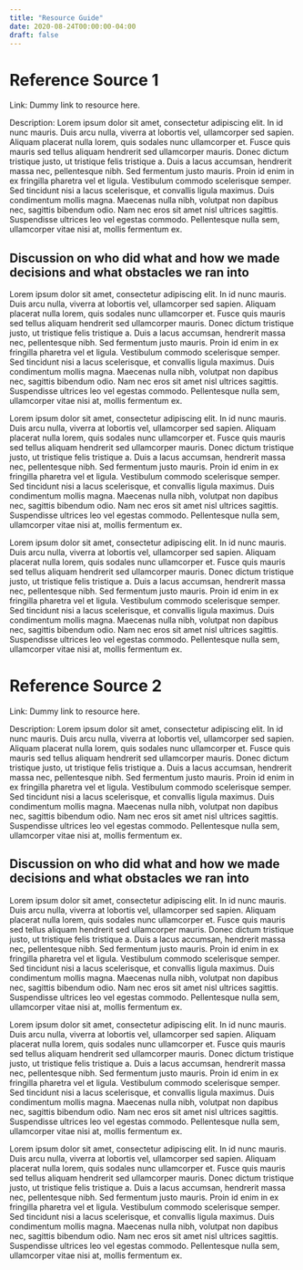 ```yaml
---
title: "Resource Guide"
date: 2020-08-24T00:00:00-04:00
draft: false
---
```


Reference Source 1
==================
Link: Dummy link to resource here.

Description: Lorem ipsum dolor sit amet, consectetur adipiscing elit. In id nunc mauris. Duis arcu nulla, viverra at lobortis vel, ullamcorper sed sapien. Aliquam placerat nulla lorem, quis sodales nunc ullamcorper et. Fusce quis mauris sed tellus aliquam hendrerit sed ullamcorper mauris. Donec dictum tristique justo, ut tristique felis tristique a. Duis a lacus accumsan, hendrerit massa nec, pellentesque nibh. Sed fermentum justo mauris. Proin id enim in ex fringilla pharetra vel et ligula. Vestibulum commodo scelerisque semper. Sed tincidunt nisi a lacus scelerisque, et convallis ligula maximus. Duis condimentum mollis magna. Maecenas nulla nibh, volutpat non dapibus nec, sagittis bibendum odio. Nam nec eros sit amet nisl ultrices sagittis. Suspendisse ultrices leo vel egestas commodo. Pellentesque nulla sem, ullamcorper vitae nisi at, mollis fermentum ex.

Discussion on who did what and how we made decisions and what obstacles we ran into
-----------------------------------------------------------------------------------
Lorem ipsum dolor sit amet, consectetur adipiscing elit. In id nunc mauris. Duis arcu nulla, viverra at lobortis vel, ullamcorper sed sapien. Aliquam placerat nulla lorem, quis sodales nunc ullamcorper et. Fusce quis mauris sed tellus aliquam hendrerit sed ullamcorper mauris. Donec dictum tristique justo, ut tristique felis tristique a. Duis a lacus accumsan, hendrerit massa nec, pellentesque nibh. Sed fermentum justo mauris. Proin id enim in ex fringilla pharetra vel et ligula. Vestibulum commodo scelerisque semper. Sed tincidunt nisi a lacus scelerisque, et convallis ligula maximus. Duis condimentum mollis magna. Maecenas nulla nibh, volutpat non dapibus nec, sagittis bibendum odio. Nam nec eros sit amet nisl ultrices sagittis. Suspendisse ultrices leo vel egestas commodo. Pellentesque nulla sem, ullamcorper vitae nisi at, mollis fermentum ex.

Lorem ipsum dolor sit amet, consectetur adipiscing elit. In id nunc mauris. Duis arcu nulla, viverra at lobortis vel, ullamcorper sed sapien. Aliquam placerat nulla lorem, quis sodales nunc ullamcorper et. Fusce quis mauris sed tellus aliquam hendrerit sed ullamcorper mauris. Donec dictum tristique justo, ut tristique felis tristique a. Duis a lacus accumsan, hendrerit massa nec, pellentesque nibh. Sed fermentum justo mauris. Proin id enim in ex fringilla pharetra vel et ligula. Vestibulum commodo scelerisque semper. Sed tincidunt nisi a lacus scelerisque, et convallis ligula maximus. Duis condimentum mollis magna. Maecenas nulla nibh, volutpat non dapibus nec, sagittis bibendum odio. Nam nec eros sit amet nisl ultrices sagittis. Suspendisse ultrices leo vel egestas commodo. Pellentesque nulla sem, ullamcorper vitae nisi at, mollis fermentum ex.

Lorem ipsum dolor sit amet, consectetur adipiscing elit. In id nunc mauris. Duis arcu nulla, viverra at lobortis vel, ullamcorper sed sapien. Aliquam placerat nulla lorem, quis sodales nunc ullamcorper et. Fusce quis mauris sed tellus aliquam hendrerit sed ullamcorper mauris. Donec dictum tristique justo, ut tristique felis tristique a. Duis a lacus accumsan, hendrerit massa nec, pellentesque nibh. Sed fermentum justo mauris. Proin id enim in ex fringilla pharetra vel et ligula. Vestibulum commodo scelerisque semper. Sed tincidunt nisi a lacus scelerisque, et convallis ligula maximus. Duis condimentum mollis magna. Maecenas nulla nibh, volutpat non dapibus nec, sagittis bibendum odio. Nam nec eros sit amet nisl ultrices sagittis. Suspendisse ultrices leo vel egestas commodo. Pellentesque nulla sem, ullamcorper vitae nisi at, mollis fermentum ex.


Reference Source 2
==================
Link: Dummy link to resource here.

Description: Lorem ipsum dolor sit amet, consectetur adipiscing elit. In id nunc mauris. Duis arcu nulla, viverra at lobortis vel, ullamcorper sed sapien. Aliquam placerat nulla lorem, quis sodales nunc ullamcorper et. Fusce quis mauris sed tellus aliquam hendrerit sed ullamcorper mauris. Donec dictum tristique justo, ut tristique felis tristique a. Duis a lacus accumsan, hendrerit massa nec, pellentesque nibh. Sed fermentum justo mauris. Proin id enim in ex fringilla pharetra vel et ligula. Vestibulum commodo scelerisque semper. Sed tincidunt nisi a lacus scelerisque, et convallis ligula maximus. Duis condimentum mollis magna. Maecenas nulla nibh, volutpat non dapibus nec, sagittis bibendum odio. Nam nec eros sit amet nisl ultrices sagittis. Suspendisse ultrices leo vel egestas commodo. Pellentesque nulla sem, ullamcorper vitae nisi at, mollis fermentum ex.

Discussion on who did what and how we made decisions and what obstacles we ran into
-----------------------------------------------------------------------------------
Lorem ipsum dolor sit amet, consectetur adipiscing elit. In id nunc mauris. Duis arcu nulla, viverra at lobortis vel, ullamcorper sed sapien. Aliquam placerat nulla lorem, quis sodales nunc ullamcorper et. Fusce quis mauris sed tellus aliquam hendrerit sed ullamcorper mauris. Donec dictum tristique justo, ut tristique felis tristique a. Duis a lacus accumsan, hendrerit massa nec, pellentesque nibh. Sed fermentum justo mauris. Proin id enim in ex fringilla pharetra vel et ligula. Vestibulum commodo scelerisque semper. Sed tincidunt nisi a lacus scelerisque, et convallis ligula maximus. Duis condimentum mollis magna. Maecenas nulla nibh, volutpat non dapibus nec, sagittis bibendum odio. Nam nec eros sit amet nisl ultrices sagittis. Suspendisse ultrices leo vel egestas commodo. Pellentesque nulla sem, ullamcorper vitae nisi at, mollis fermentum ex.

Lorem ipsum dolor sit amet, consectetur adipiscing elit. In id nunc mauris. Duis arcu nulla, viverra at lobortis vel, ullamcorper sed sapien. Aliquam placerat nulla lorem, quis sodales nunc ullamcorper et. Fusce quis mauris sed tellus aliquam hendrerit sed ullamcorper mauris. Donec dictum tristique justo, ut tristique felis tristique a. Duis a lacus accumsan, hendrerit massa nec, pellentesque nibh. Sed fermentum justo mauris. Proin id enim in ex fringilla pharetra vel et ligula. Vestibulum commodo scelerisque semper. Sed tincidunt nisi a lacus scelerisque, et convallis ligula maximus. Duis condimentum mollis magna. Maecenas nulla nibh, volutpat non dapibus nec, sagittis bibendum odio. Nam nec eros sit amet nisl ultrices sagittis. Suspendisse ultrices leo vel egestas commodo. Pellentesque nulla sem, ullamcorper vitae nisi at, mollis fermentum ex.

Lorem ipsum dolor sit amet, consectetur adipiscing elit. In id nunc mauris. Duis arcu nulla, viverra at lobortis vel, ullamcorper sed sapien. Aliquam placerat nulla lorem, quis sodales nunc ullamcorper et. Fusce quis mauris sed tellus aliquam hendrerit sed ullamcorper mauris. Donec dictum tristique justo, ut tristique felis tristique a. Duis a lacus accumsan, hendrerit massa nec, pellentesque nibh. Sed fermentum justo mauris. Proin id enim in ex fringilla pharetra vel et ligula. Vestibulum commodo scelerisque semper. Sed tincidunt nisi a lacus scelerisque, et convallis ligula maximus. Duis condimentum mollis magna. Maecenas nulla nibh, volutpat non dapibus nec, sagittis bibendum odio. Nam nec eros sit amet nisl ultrices sagittis. Suspendisse ultrices leo vel egestas commodo. Pellentesque nulla sem, ullamcorper vitae nisi at, mollis fermentum ex.
